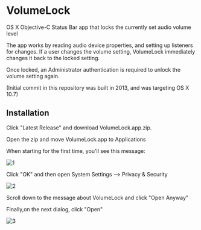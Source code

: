 # VolumeLock
OS X Objective-C Status Bar app that locks the currently set audio volume level

The app works by reading audio device properties, and setting up listeners for changes. If a user changes the volume setting, VolumeLock immediately changes it back to the locked setting.

Once locked, an Administrator authentication is required to unlock the volume setting again.

(Initial commit in this repository was built in 2013, and was targeting OS X 10.7)


## Installation

Click "Latest Release" and download VolumeLock.app.zip.

Open the zip and move VolumeLock.app to Applications

When starting for the first time, you'll see this message:

![1](https://github.com/mcdermottLab/VolumeLock/assets/2054545/332e15b8-8b63-4fb7-87a2-2114e0491428)

Click "OK" and then open System Settings —> Privacy & Security

![2](https://github.com/mcdermottLab/VolumeLock/assets/2054545/04742833-cce7-43f0-b777-6266c4543297)

Scroll down to the message about VolumeLock and click "Open Anyway" 

Finally,on the next dialog, click "Open"  

![3](https://github.com/mcdermottLab/VolumeLock/assets/2054545/9e63116e-3138-42c6-b1d0-7d3e1c70e121)




